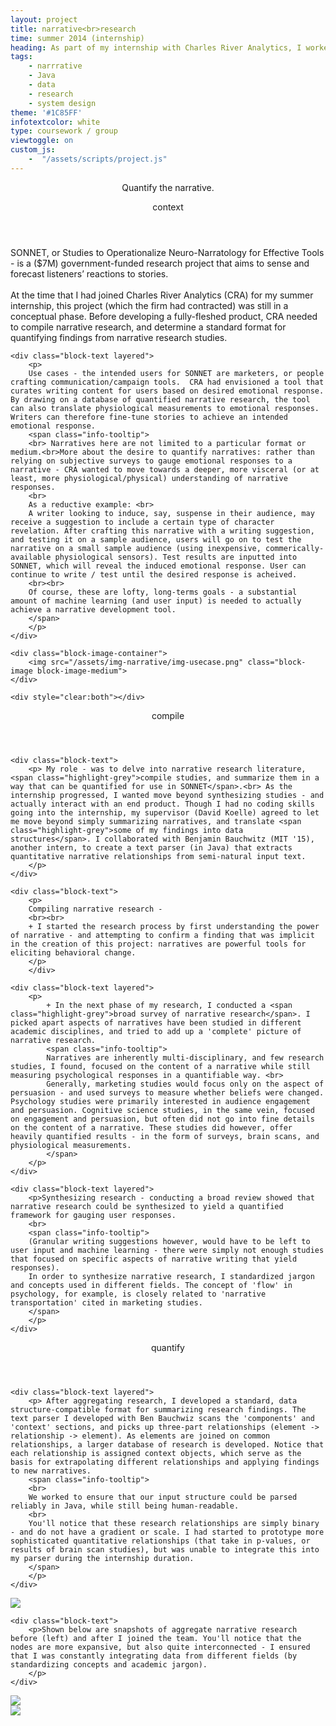 ```yaml
---
layout: project
title: narrative<br>research
time: summer 2014 (internship)
heading: As part of my internship with Charles River Analytics, I worked on SONNET - a project that attempts to merge narrative research in the fields of psychology, neuroscience, and marketing in order to create useful predictions and suggestions for writers. I was asked to develop a framework for quantifying narrative attributes. Collaboration with Benjamin Bauchwitz (MIT '15). This project was my first foray into coding.
tags:
    - narrrative
    - Java
    - data
    - research
    - system design
theme: '#1C85FF'
infotextcolor: white
type: coursework / group
viewtoggle: on
custom_js:     
    -  "/assets/scripts/project.js"
---
```



<section class="intro block">
    <div class="intro-text block-text">
        <p style="text-align: center">Quantify the narrative.</p>
    </div>
</section>

<section class="block">
    <header class="block-header">context</header>
    <div class="block-text">
        <p> SONNET, or Studies to Operationalize Neuro-Narratology for Effective Tools - is a ($7M) government-funded research project that aims to sense and forecast listeners’ reactions to stories. 
        <br><br> At the time that I had joined Charles River Analytics (CRA) for my summer internship, this project (which the firm had contracted) was still in a conceptual phase. Before developing a fully-fleshed product, CRA needed to compile narrative research, and determine a standard format for quantifying findings from narrative research studies. 
        </p>
    </div>
    
    <div class="block-text layered">
        <p>
        Use cases - the intended users for SONNET are marketers, or people crafting communication/campaign tools.  CRA had envisioned a tool that curates writing content for users based on desired emotional response. By drawing on a database of quantified narrative research, the tool can also translate physiological measurements to emotional responses. Writers can therefore fine-tune stories to achieve an intended emotional response.
        <span class="info-tooltip">
        <br> Narratives here are not limited to a particular format or medium.<br>More about the desire to quantify narratives: rather than relying on subjective surveys to gauge emotional responses to a narrative - CRA wanted to move towards a deeper, more visceral (or at least, more physiological/physical) understanding of narrative responses. 
        <br>
        As a reductive example: <br>
        A writer looking to induce, say, suspense in their audience, may receive a suggestion to include a certain type of character revelation. After crafting this narrative with a writing suggestion, and testing it on a sample audience, users will go on to test the narrative on a small sample audience (using inexpensive, commerically-available physiological sensors). Test results are inputted into SONNET, which will reveal the induced emotional response. User can continue to write / test until the desired response is acheived.
        <br><br>
        Of course, these are lofty, long-terms goals - a substantial amount of machine learning (and user input) is needed to actually achieve a narrative development tool.
        </span>
        </p>
    </div>
    
    <div class="block-image-container">
        <img src="/assets/img-narrative/img-usecase.png" class="block-image block-image-medium">
    </div>
    
    <div style="clear:both"></div>

</section>


<section class="research block">
    <header class="block-header">compile</header>
    
    <div class="block-text">
        <p> My role - was to delve into narrative research literature, <span class="highlight-grey">compile studies, and summarize them in a way that can be quantified for use in SONNET</span>.<br> As the internship progressed, I wanted move beyond synthesizing studies - and actually interact with an end product. Though I had no coding skills going into the internship, my supervisor (David Koelle) agreed to let me move beyond simply summarizing narratives, and translate <span class="highlight-grey">some of my findings into data structures</span>. I collaborated with Benjamin Bauchwitz (MIT '15), another intern, to create a text parser (in Java) that extracts quantitative narrative relationships from semi-natural input text. 
        </p>
    </div>
    
    <div class="block-text">
        <p>
        Compiling narrative research - 
        <br><br>
        + I started the research process by first understanding the power of narrative - and attempting to confirm a finding that was implicit in the creation of this project: narratives are powerful tools for eliciting behavioral change.   
        </p>    
        </div>
    
    <div class="block-text layered">
        <p>
            + In the next phase of my research, I conducted a <span class="highlight-grey">broad survey of narrative research</span>. I picked apart aspects of narratives have been studied in different academic disciplines, and tried to add up a 'complete' picture of narrative research. 
            <span class="info-tooltip">      
            Narratives are inherently multi-disciplinary, and few research studies, I found, focused on the content of a narrative while still measuring psychological responses in a quantifiable way. <br>
            Generally, marketing studies would focus only on the aspect of persuasion - and used surveys to measure whether beliefs were changed. Psychology studies were primarily interested in audience engagement and persuasion. Cognitive science studies, in the same vein, focused on engagement and persuasion, but often did not go into fine details on the content of a narrative. These studies did however, offer heavily quantified results - in the form of surveys, brain scans, and physiological measurements.
            </span>
        </p>
    </div>
    
    <div class="block-text layered">
        <p>Synthesizing research - conducting a broad review showed that narrative research could be synthesized to yield a quantified framework for gauging user responses. 
        <br>
        <span class="info-tooltip">
        (Granular writing suggestions however, would have to be left to user input and machine learning - there were simply not enough studies that focused on specific aspects of narrative writing that yield responses).         
        In order to synthesize narrative research, I standardized jargon and concepts used in different fields. The concept of 'flow' in psychology, for example, is closely related to 'narrative transportation' cited in marketing studies.  
        </span>
        </p>
    </div>
    
</section>

<section class="details block">
    <header class="block-header">quantify</header>
    
    <div class="block-text layered">
        <p> After aggregating research, I developed a standard, data structure-compatible format for summarizing research findings. The text parser I developed with Ben Bauchwiz scans the 'components' and 'context' sections, and picks up three-part relationships (element -> relationship -> element). As elements are joined on common relationships, a larger database of research is developed. Notice that each relationship is assigned context objects, which serve as the basis for extrapolating different relationships and applying findings to new narratives.
        <span class="info-tooltip">
        <br>
        We worked to ensure that our input structure could be parsed reliably in Java, while still being human-readable. 
        <br>
        You'll notice that these research relationships are simply binary - and do not have a gradient or scale. I had started to prototype more sophisticated quantitative relationships (that take in p-values, or results of brain scan studies), but was unable to integrate this into my parser during the internship duration.
        </span>
        </p>
    </div>     
   <div class="block-image-container">
        <img src="/assets/img-narrative/parsedformat.png" class="block-image block-image-medium"> 
    </div>   
    <div style="clear:both"></div>
    
    <div class="block-text">
        <p>Shown below are snapshots of aggregate narrative research before (left) and after I joined the team. You'll notice that the nodes are more expansive, but also quite interconnected - I ensured that I was constantly integrating data from different fields (by standardizing concepts and academic jargon). 
        </p>
    </div>        
   <div class="block-image-container two">
        <img src="/assets/img-narrative/img-initnetwork.png" class="block-image block-image-small"> 
    </div>   
   <div class="block-image-container two">
        <img src="/assets/img-narrative/img-finalnetwork.png" class="block-image block-image-small"> 
    </div>    
    <div style="clear:both"></div>    
    

 
</section>